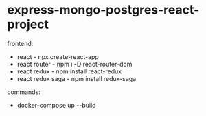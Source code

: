 # express-mongo-postgres-react-project

frontend: 
- react - npx create-react-app
- react router - npm i -D react-router-dom
- react redux - npm install react-redux
- react redux saga - npm install redux-saga

commands: 
- docker-compose up --build